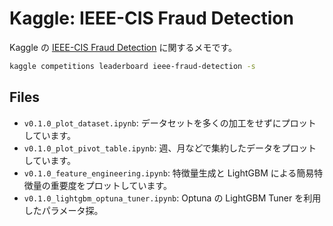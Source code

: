 # Kaggle: IEEE-CIS Fraud Detection

Kaggle の [IEEE-CIS Fraud Detection][competition] に関するメモです。

```sh
kaggle competitions leaderboard ieee-fraud-detection -s
```

[competition]: https://www.kaggle.com/c/ieee-fraud-detection/

## Files

- `v0.1.0_plot_dataset.ipynb`: データセットを多くの加工をせずにプロットしています。
- `v0.1.0_plot_pivot_table.ipynb`: 週、月などで集約したデータをプロットしています。
- `v0.1.0_feature_engineering.ipynb`: 特徴量生成と LightGBM による簡易特徴量の重要度をプロットしています。
- `v0.1.0_lightgbm_optuna_tuner.ipynb`: Optuna の LightGBM Tuner を利用したパラメータ探。
